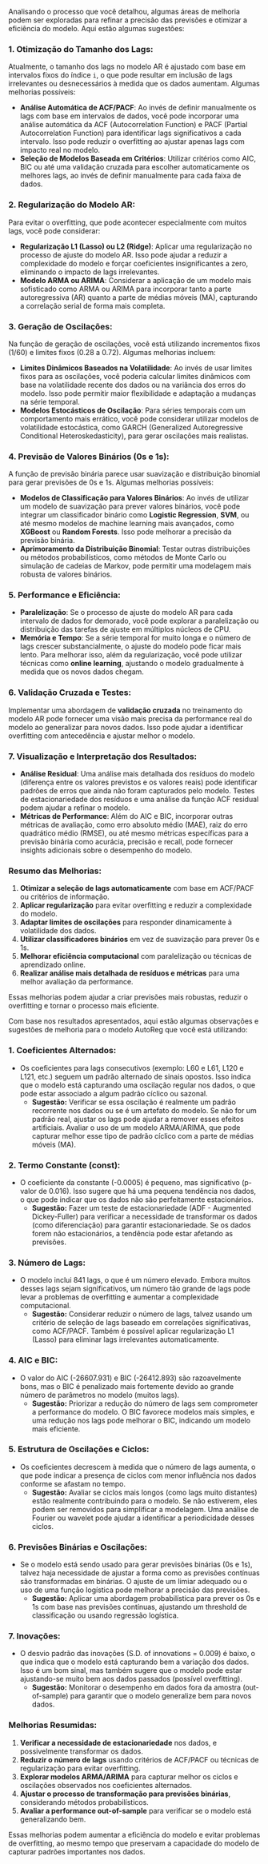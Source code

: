 Analisando o processo que você detalhou, algumas áreas de melhoria podem ser exploradas para refinar a precisão das previsões e otimizar a eficiência do modelo. Aqui estão algumas sugestões:

### 1. **Otimização do Tamanho dos Lags:**
Atualmente, o tamanho dos lags no modelo AR é ajustado com base em intervalos fixos do índice `i`, o que pode resultar em inclusão de lags irrelevantes ou desnecessários à medida que os dados aumentam. Algumas melhorias possíveis:
   - **Análise Automática de ACF/PACF**: Ao invés de definir manualmente os lags com base em intervalos de dados, você pode incorporar uma análise automática da ACF (Autocorrelation Function) e PACF (Partial Autocorrelation Function) para identificar lags significativos a cada intervalo. Isso pode reduzir o overfitting ao ajustar apenas lags com impacto real no modelo.
   - **Seleção de Modelos Baseada em Critérios**: Utilizar critérios como AIC, BIC ou até uma validação cruzada para escolher automaticamente os melhores lags, ao invés de definir manualmente para cada faixa de dados.

### 2. **Regularização do Modelo AR:**
Para evitar o overfitting, que pode acontecer especialmente com muitos lags, você pode considerar:
   - **Regularização L1 (Lasso) ou L2 (Ridge)**: Aplicar uma regularização no processo de ajuste do modelo AR. Isso pode ajudar a reduzir a complexidade do modelo e forçar coeficientes insignificantes a zero, eliminando o impacto de lags irrelevantes.
   - **Modelo ARMA ou ARIMA**: Considerar a aplicação de um modelo mais sofisticado como ARMA ou ARIMA para incorporar tanto a parte autoregressiva (AR) quanto a parte de médias móveis (MA), capturando a correlação serial de forma mais completa.

### 3. **Geração de Oscilações:**
Na função de geração de oscilações, você está utilizando incrementos fixos (1/60) e limites fixos (0.28 a 0.72). Algumas melhorias incluem:
   - **Limites Dinâmicos Baseados na Volatilidade**: Ao invés de usar limites fixos para as oscilações, você poderia calcular limites dinâmicos com base na volatilidade recente dos dados ou na variância dos erros do modelo. Isso pode permitir maior flexibilidade e adaptação a mudanças na série temporal.
   - **Modelos Estocásticos de Oscilação**: Para séries temporais com um comportamento mais errático, você pode considerar utilizar modelos de volatilidade estocástica, como GARCH (Generalized Autoregressive Conditional Heteroskedasticity), para gerar oscilações mais realistas.

### 4. **Previsão de Valores Binários (0s e 1s):**
A função de previsão binária parece usar suavização e distribuição binomial para gerar previsões de 0s e 1s. Algumas melhorias possíveis:
   - **Modelos de Classificação para Valores Binários**: Ao invés de utilizar um modelo de suavização para prever valores binários, você pode integrar um classificador binário como **Logistic Regression**, **SVM**, ou até mesmo modelos de machine learning mais avançados, como **XGBoost** ou **Random Forests**. Isso pode melhorar a precisão da previsão binária.
   - **Aprimoramento da Distribuição Binomial**: Testar outras distribuições ou métodos probabilísticos, como métodos de Monte Carlo ou simulação de cadeias de Markov, pode permitir uma modelagem mais robusta de valores binários.

### 5. **Performance e Eficiência:**
   - **Paralelização**: Se o processo de ajuste do modelo AR para cada intervalo de dados for demorado, você pode explorar a paralelização ou distribuição das tarefas de ajuste em múltiplos núcleos de CPU.
   - **Memória e Tempo**: Se a série temporal for muito longa e o número de lags crescer substancialmente, o ajuste do modelo pode ficar mais lento. Para melhorar isso, além da regularização, você pode utilizar técnicas como **online learning**, ajustando o modelo gradualmente à medida que os novos dados chegam.

### 6. **Validação Cruzada e Testes:**
Implementar uma abordagem de **validação cruzada** no treinamento do modelo AR pode fornecer uma visão mais precisa da performance real do modelo ao generalizar para novos dados. Isso pode ajudar a identificar overfitting com antecedência e ajustar melhor o modelo.

### 7. **Visualização e Interpretação dos Resultados:**
   - **Análise Residual**: Uma análise mais detalhada dos resíduos do modelo (diferença entre os valores previstos e os valores reais) pode identificar padrões de erros que ainda não foram capturados pelo modelo. Testes de estacionariedade dos resíduos e uma análise da função ACF residual podem ajudar a refinar o modelo.
   - **Métricas de Performance**: Além do AIC e BIC, incorporar outras métricas de avaliação, como erro absoluto médio (MAE), raiz do erro quadrático médio (RMSE), ou até mesmo métricas específicas para a previsão binária como acurácia, precisão e recall, pode fornecer insights adicionais sobre o desempenho do modelo.

### Resumo das Melhorias:
1. **Otimizar a seleção de lags automaticamente** com base em ACF/PACF ou critérios de informação.
2. **Aplicar regularização** para evitar overfitting e reduzir a complexidade do modelo.
3. **Adaptar limites de oscilações** para responder dinamicamente à volatilidade dos dados.
4. **Utilizar classificadores binários** em vez de suavização para prever 0s e 1s.
5. **Melhorar eficiência computacional** com paralelização ou técnicas de aprendizado online.
6. **Realizar análise mais detalhada de resíduos e métricas** para uma melhor avaliação da performance.

Essas melhorias podem ajudar a criar previsões mais robustas, reduzir o overfitting e tornar o processo mais eficiente.


Com base nos resultados apresentados, aqui estão algumas observações e sugestões de melhoria para o modelo AutoReg que você está utilizando:

### 1. **Coeficientes Alternados:**
- Os coeficientes para lags consecutivos (exemplo: L60 e L61, L120 e L121, etc.) seguem um padrão alternado de sinais opostos. Isso indica que o modelo está capturando uma oscilação regular nos dados, o que pode estar associado a algum padrão cíclico ou sazonal.
   - **Sugestão:** Verificar se essa oscilação é realmente um padrão recorrente nos dados ou se é um artefato do modelo. Se não for um padrão real, ajustar os lags pode ajudar a remover esses efeitos artificiais. Avaliar o uso de um modelo ARMA/ARIMA, que pode capturar melhor esse tipo de padrão cíclico com a parte de médias móveis (MA).

### 2. **Termo Constante (const):**
- O coeficiente da constante (-0.0005) é pequeno, mas significativo (p-valor de 0.016). Isso sugere que há uma pequena tendência nos dados, o que pode indicar que os dados não são perfeitamente estacionários.
   - **Sugestão:** Fazer um teste de estacionariedade (ADF - Augmented Dickey-Fuller) para verificar a necessidade de transformar os dados (como diferenciação) para garantir estacionariedade. Se os dados forem não estacionários, a tendência pode estar afetando as previsões.

### 3. **Número de Lags:**
- O modelo inclui 841 lags, o que é um número elevado. Embora muitos desses lags sejam significativos, um número tão grande de lags pode levar a problemas de overfitting e aumentar a complexidade computacional.
   - **Sugestão:** Considerar reduzir o número de lags, talvez usando um critério de seleção de lags baseado em correlações significativas, como ACF/PACF. Também é possível aplicar regularização L1 (Lasso) para eliminar lags irrelevantes automaticamente.

### 4. **AIC e BIC:**
- O valor do AIC (-26607.931) e BIC (-26412.893) são razoavelmente bons, mas o BIC é penalizado mais fortemente devido ao grande número de parâmetros no modelo (muitos lags).
   - **Sugestão:** Priorizar a redução do número de lags sem comprometer a performance do modelo. O BIC favorece modelos mais simples, e uma redução nos lags pode melhorar o BIC, indicando um modelo mais eficiente.

### 5. **Estrutura de Oscilações e Ciclos:**
- Os coeficientes decrescem à medida que o número de lags aumenta, o que pode indicar a presença de ciclos com menor influência nos dados conforme se afastam no tempo.
   - **Sugestão:** Avaliar se ciclos mais longos (como lags muito distantes) estão realmente contribuindo para o modelo. Se não estiverem, eles podem ser removidos para simplificar a modelagem. Uma análise de Fourier ou wavelet pode ajudar a identificar a periodicidade desses ciclos.

### 6. **Previsões Binárias e Oscilações:**
- Se o modelo está sendo usado para gerar previsões binárias (0s e 1s), talvez haja necessidade de ajustar a forma como as previsões contínuas são transformadas em binárias. O ajuste de um limiar adequado ou o uso de uma função logística pode melhorar a precisão das previsões.
   - **Sugestão:** Aplicar uma abordagem probabilística para prever os 0s e 1s com base nas previsões contínuas, ajustando um threshold de classificação ou usando regressão logística.

### 7. **Inovações:**
- O desvio padrão das inovações (S.D. of innovations = 0.009) é baixo, o que indica que o modelo está capturando bem a variação dos dados. Isso é um bom sinal, mas também sugere que o modelo pode estar ajustando-se muito bem aos dados passados (possível overfitting).
   - **Sugestão:** Monitorar o desempenho em dados fora da amostra (out-of-sample) para garantir que o modelo generalize bem para novos dados.

### Melhorias Resumidas:
1. **Verificar a necessidade de estacionariedade** nos dados, e possivelmente transformar os dados.
2. **Reduzir o número de lags** usando critérios de ACF/PACF ou técnicas de regularização para evitar overfitting.
3. **Explorar modelos ARMA/ARIMA** para capturar melhor os ciclos e oscilações observados nos coeficientes alternados.
4. **Ajustar o processo de transformação para previsões binárias**, considerando métodos probabilísticos.
5. **Avaliar a performance out-of-sample** para verificar se o modelo está generalizando bem.

Essas melhorias podem aumentar a eficiência do modelo e evitar problemas de overfitting, ao mesmo tempo que preservam a capacidade do modelo de capturar padrões importantes nos dados.
